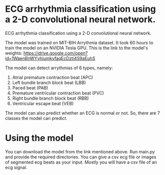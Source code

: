 # ECG arrhythmia classification using a 2-D convolutional neural network.

ECG arrhythmia classification using a 2-D convolutional neural network.

The model was trained on MIT-BIH Arrythmia dataset. It took 60 hours to train the model on an NVIDIA Tesla GPU.
This is the link to the model's weights: https://drive.google.com/open?id=1WaenBnWYyhiumkvfaqEcDzti4S9aEuhS

The model can detect arrythmias of 6 types, namely: 
1. Atrial premature contraction beat (APC)
2. Left bundle branch block beat (LBB)
3. Paced beat (PAB)
4. Premature ventricular contraction beat (PVC)
5. Right bundle branch block beat (RBB)
6. Ventricular escape beat (VEB)

The model can also predict whether an ECG is normal or not. So, there are 7 classes the model can predict.
# Using the model
You can download the model from the link mentioned above. Run main.py and provide the required directories. You can give a csv ecg file or images of segmented ecg beats as your input. Mostly you will have a csv file of an ecg signal. 

